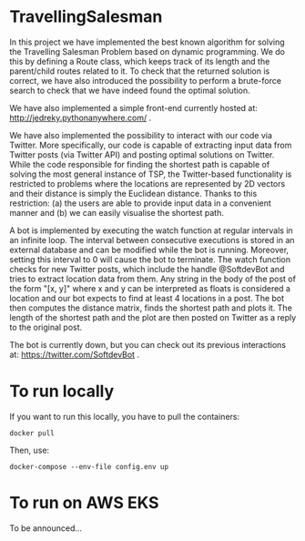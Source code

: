 # TravellingSalesman

In this project we have implemented the best known algorithm for solving the Travelling Salesman Problem based on dynamic programming. We do this by defining a Route class, which keeps track of its length and the parent/child routes related to it. To check that the returned solution is correct, we have also introduced the possibility to perform a brute-force search to check that we have indeed found the optimal solution.

We have also implemented a simple front-end currently hosted at: http://jedreky.pythonanywhere.com/ .

We have also implemented the possibility to interact with our code via Twitter. More specifically, our code is capable of extracting input data from Twitter posts (via Twitter API) and posting optimal solutions on Twitter. While the code responsible for finding the shortest path is capable of solving the most general instance of TSP, the Twitter-based functionality is restricted to problems where the locations are represented by 2D vectors and their distance is simply the Euclidean distance. Thanks to this restriction: (a) the users are able to provide input data in a convenient manner and (b) we can easily visualise the shortest path.

A bot is implemented by executing the watch function at regular intervals in an infinite loop. The interval between consecutive executions is stored in an external database and can be modified while the bot is running. Moreover, setting this interval to 0 will cause the bot to terminate. The watch function checks for new Twitter posts, which include the handle @SoftdevBot and tries to extract location data from them. Any string in the body of the post of the form "[x, y]" where x and y can be interpreted as floats is considered a location and our bot expects to find at least 4 locations in a post. The bot then computes the distance matrix, finds the shortest path and plots it. The length of the shortest path and the plot are then posted on Twitter as a reply to the original post.

The bot is currently down, but you can check out its previous interactions at: https://twitter.com/SoftdevBot .

# To run locally

If you want to run this locally, you have to pull the containers:

```
docker pull
```

Then, use:

```
docker-compose --env-file config.env up
```

# To run on AWS EKS

To be announced...